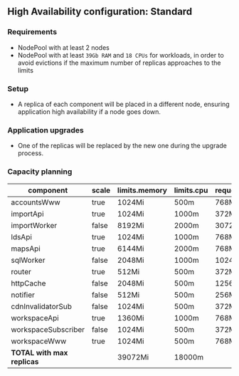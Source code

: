 ## High Availability configuration: Standard

### Requirements

- NodePool with at least 2 nodes
- NodePool with at least `39Gb RAM` and `18 CPUs` for workloads, in order to avoid evictions if the maximum number of replicas approaches to the limits

### Setup

- A replica of each component will be placed in a different node, ensuring application high availability if a node goes down.

### Application upgrades

- One of the replicas will be replaced by the new one during the upgrade process.

### Capacity planning

component            |  scale  |  limits.memory  |  limits.cpu  |  requests.memory  |  requests.cpu  |  HA.minReplicas  |  HA.maxreplicas  |  HA.targetCPU
---------------------|---------|-----------------|--------------|-------------------|----------------|------------------|------------------|--------------
accountsWww          |  true   |  1024Mi         |  500m        |  768Mi            |  200m          |  2               |  2               |  75
importApi            |  true   |  1024Mi         |  1000m       |  372Mi            |  350m          |  2               |  2               |  75
importWorker         |  false  |  8192Mi         |  2000m       |  3072Mi           |  350m          |                  |                  |
ldsApi               |  true   |  1024Mi         |  1000m       |  768Mi            |  350m          |  2               |  2               |  75
mapsApi              |  true   |  6144Mi         |  2000m       |  768Mi            |  350m          |  2               |  2               |  75
sqlWorker            |  false  |  2048Mi         |  1000m       |  1024Mi           |  350m          |                  |                  |
router               |  true   |  512Mi          |  500m        |  372Mi            |  200m          |  2               |  2               |  75
httpCache            |  false  |  2048Mi         |  500m        |  1256Mi           |  200m          |                  |                  |
notifier             |  false  |  512Mi          |  500m        |  256Mi            |  200m          |                  |                  |
cdnInvalidatorSub    |  false  |  1024Mi         |  500m        |  372Mi            |  200m          |                  |                  |
workspaceApi         |  true   |  1360Mi         |  1000m       |  768Mi            |  350m          |  2               |  2               |  75
workspaceSubscriber  |  false  |  1024Mi         |  500m        |  372Mi            |  200m          |                  |                  |
workspaceWww         |  true   |  1024Mi         |  500m        |  768Mi            |  200m          |  2               |  2               |  75
**TOTAL with max replicas**|   |  39072Mi        |  18000m      |                   |                |                  |                  |
